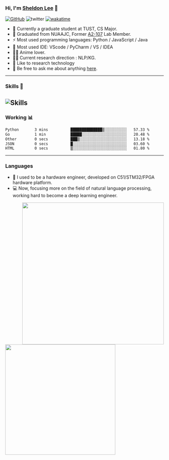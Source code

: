 <!-- ### Hi there 👋 -->

<!--
**CCP101/CCP101** is a ✨ _special_ ✨ repository because its `README.md` (this file) appears on your GitHub profile.

Here are some ideas to get you started:

- 🔭 I’m currently working on ...
- 🌱 I’m currently learning ...
- 👯 I’m looking to collaborate on ...
- 🤔 I’m looking for help with ...
- 💬 Ask me about ...
- 📫 How to reach me: ...
- 😄 Pronouns: ...
- ⚡ Fun fact: ...
-->

### Hi, I'm [Sheldon Lee](https://ccp101.com/) 👋

 [![GitHub](https://img.shields.io/github/followers/ccp101?style=social)](https://github.com/ccp101)   ![twitter](https://img.shields.io/twitter/follow/cpp101_hakase?style=social)   [![wakatime](https://wakatime.com/badge/user/b5b6ac2c-550f-4e67-902a-a3d1fc690e9c.svg)](https://wakatime.com/@b5b6ac2c-550f-4e67-902a-a3d1fc690e9c)

- 🏫 Currently a graduate student at TUST, CS Major.
- 🍻 Graduated from NUAAJC, Former [A2-107](https://github.com/nuaajc-lab107) Lab Member.
- ⚡ Most used programming languages: Python / JavaScript / Java
- 🔧 Most used IDE: VScode / PyCharm / VS / IDEA 
- 🧚‍♂️ Anime lover. 
- 👨‍💻 Current research direction : NLP/KG.
- 🌱 Like to research technology
- 💬 Be free to ask me about anything [here](https://github.com/CCP101/CCP101/issues).

---
### **Skills** 🔧 
![Skills](https://skillicons.dev/icons?i=git,github,md,mysql,powershell,raspberrypi,js,nodejs,vue,php,bootstrap,html,linux,nginx,c,cpp,java,spring,vscode,visualstudio,idea,vim,ai,tensorflow,pytorch,py)
---
###  **Working** 📊

 <!--START_SECTION:waka-->

```txt
Python       3 mins          ██████████████▒░░░░░░░░░░   57.33 %
Go           1 min           █████░░░░░░░░░░░░░░░░░░░░   20.48 %
Other        0 secs          ███▒░░░░░░░░░░░░░░░░░░░░░   13.18 %
JSON         0 secs          █░░░░░░░░░░░░░░░░░░░░░░░░   03.60 %
HTML         0 secs          ▒░░░░░░░░░░░░░░░░░░░░░░░░   01.80 %
```

<!--END_SECTION:waka-->

---

###  **Languages** 

- 🔧 I used to be a hardware engineer, developed on C51/STM32/FPGA hardware platform.  
- 💻 Now, focusing more on the field of natural language processing, working hard to become a deep learning engineer.

<img align="right" width="450" src="https://github-readme-stats.vercel.app/api?username=CCP101&show_icons=true&icon_color=0078e7&title_color=0078e7">
<img align="left" width="350" src="https://github-readme-stats.vercel.app/api/top-langs/?username=ccp101">

